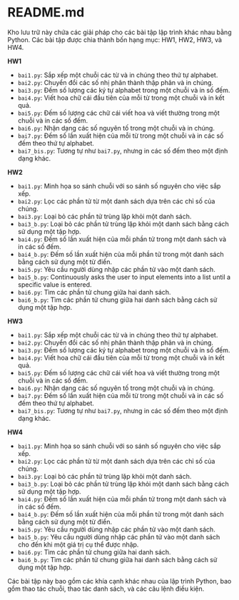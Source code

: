 # README.md

Kho lưu trữ này chứa các giải pháp cho các bài tập lập trình khác nhau bằng Python. Các bài tập được chia thành bốn hạng mục: HW1, HW2, HW3, và HW4.

**HW1**

* `bai1.py`: Sắp xếp một chuỗi các từ và in chúng theo thứ tự alphabet.
* `bai2.py`: Chuyển đổi các số nhị phân thành thập phân và in chúng.
* `bai3.py`: Đếm số lượng các ký tự alphabet trong một chuỗi và in số đếm.
* `bai4.py`: Viết hoa chữ cái đầu tiên của mỗi từ trong một chuỗi và in kết quả.
* `bai5.py`: Đếm số lượng các chữ cái viết hoa và viết thường trong một chuỗi và in các số đếm.
* `bai6.py`: Nhận dạng các số nguyên tố trong một chuỗi và in chúng.
* `bai7.py`: Đếm số lần xuất hiện của mỗi từ trong một chuỗi và in các số đếm theo thứ tự alphabet.
* `bai7_bis.py`: Tương tự như `bai7.py`, nhưng in các số đếm theo một định dạng khác.

**HW2**

* `bai1.py`: Minh họa so sánh chuỗi với so sánh số nguyên cho việc sắp xếp.
* `bai2.py`: Lọc các phần tử từ một danh sách dựa trên các chỉ số của chúng.
* `bai3.py`: Loại bỏ các phần tử trùng lặp khỏi một danh sách.
* `bai3_b.py`: Loại bỏ các phần tử trùng lặp khỏi một danh sách bằng cách sử dụng một tập hợp.
* `bai4.py`: Đếm số lần xuất hiện của mỗi phần tử trong một danh sách và in các số đếm.
* `bai4_b.py`: Đếm số lần xuất hiện của mỗi phần tử trong một danh sách bằng cách sử dụng một từ điển.
* `bai5.py`: Yêu cầu người dùng nhập các phần tử vào một danh sách.
* `bai5_b.py`: Continuously asks the user to input elements into a list until a specific value is entered.
* `bai6.py`: Tìm các phần tử chung giữa hai danh sách.
* `bai6_b.py`: Tìm các phần tử chung giữa hai danh sách bằng cách sử dụng một tập hợp.

**HW3**

* `bai1.py`: Sắp xếp một chuỗi các từ và in chúng theo thứ tự alphabet.
* `bai2.py`: Chuyển đổi các số nhị phân thành thập phân và in chúng.
* `bai3.py`: Đếm số lượng các ký tự alphabet trong một chuỗi và in số đếm.
* `bai4.py`: Viết hoa chữ cái đầu tiên của mỗi từ trong một chuỗi và in kết quả.
* `bai5.py`: Đếm số lượng các chữ cái viết hoa và viết thường trong một chuỗi và in các số đếm.
* `bai6.py`: Nhận dạng các số nguyên tố trong một chuỗi và in chúng.
* `bai7.py`: Đếm số lần xuất hiện của mỗi từ trong một chuỗi và in các số đếm theo thứ tự alphabet.
* `bai7_bis.py`: Tương tự như `bai7.py`, nhưng in các số đếm theo một định dạng khác.

**HW4**

* `bai1.py`: Minh họa so sánh chuỗi với so sánh số nguyên cho việc sắp xếp.
* `bai2.py`: Lọc các phần tử từ một danh sách dựa trên các chỉ số của chúng.
* `bai3.py`: Loại bỏ các phần tử trùng lặp khỏi một danh sách.
* `bai3_b.py`: Loại bỏ các phần tử trùng lặp khỏi một danh sách bằng cách sử dụng một tập hợp.
* `bai4.py`: Đếm số lần xuất hiện của mỗi phần tử trong một danh sách và in các số đếm.
* `bai4_b.py`: Đếm số lần xuất hiện của mỗi phần tử trong một danh sách bằng cách sử dụng một từ điển.
* `bai5.py`: Yêu cầu người dùng nhập các phần tử vào một danh sách.
* `bai5_b.py`: Yêu cầu người dùng nhập các phần tử vào một danh sách cho đến khi một giá trị cụ thể được nhập.
* `bai6.py`: Tìm các phần tử chung giữa hai danh sách.
* `bai6_b.py`: Tìm các phần tử chung giữa hai danh sách bằng cách sử dụng một tập hợp.

Các bài tập này bao gồm các khía cạnh khác nhau của lập trình Python, bao gồm thao tác chuỗi, thao tác danh sách, và các câu lệnh điều kiện.



